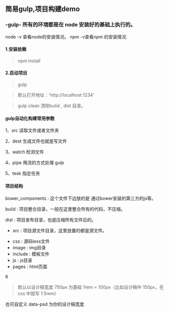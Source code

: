 ## 简易gulp,项目构建demo

### -gulp- 所有的环境都是在 node 安装好的基础上执行的。

node -v 查看node的安装情况。
npm -v查看npm 的安装情况.

#### 1.安装依赖
> npm install

#### 2.启动项目
> gulp

> 默认打开地址：'http://localhost:1234'

> gulp clean 清除bulid , dist 目录。

#### gulp自动化构建常用参数

1、src 读取文件或者文件夹

2、dest 生成文件也就是写文件

3、watch 检测文件

4、pipe 用流的方式处理 gulp

5、tesk 指定任务

#### 项目结构

bower_components : 这个文件下边放的是 通过bower安装的第三方的js等。

build : 项目整合目录，一般在这里整合所有的代码，不压缩。

dist : 项目发布目录，也是压缩所有文件后的。

+ src : 项目源文件目录，这里放置的都是源文件。
- css : 源码less文件
- image : img目录
- include : 模板文件
- js : js目录 
- pages : html页面

6
> 默认以设计稿宽度 750px 为基础 1rem = 100px（比如设计稿中 150px，在 css 中就写 1.5rem）

也可自定义 data-psd 为你的设计稿宽度


 
